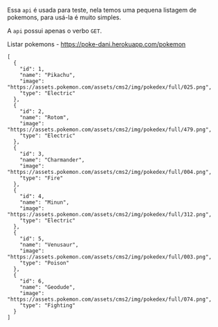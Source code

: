 Essa `api` é usada para teste, nela temos uma pequena listagem de pokemons, para usá-la é muito simples.

A `api` possui apenas o verbo `GET`.


Listar pokemons - https://poke-dani.herokuapp.com/pokemon

```json=
[
  {
    "id": 1,
    "name": "Pikachu",
    "image": "https://assets.pokemon.com/assets/cms2/img/pokedex/full/025.png",
    "type": "Electric"
  },
  {
    "id": 2,
    "name": "Rotom",
    "image": "https://assets.pokemon.com/assets/cms2/img/pokedex/full/479.png",
    "type": "Electric"
  },
  {
    "id": 3,
    "name": "Charmander",
    "image": "https://assets.pokemon.com/assets/cms2/img/pokedex/full/004.png",
    "type": "Fire"
  },
  {
    "id": 4,
    "name": "Minun",
    "image": "https://assets.pokemon.com/assets/cms2/img/pokedex/full/312.png",
    "type": "Electric"
  },
  {
    "id": 5,
    "name": "Venusaur",
    "image": "https://assets.pokemon.com/assets/cms2/img/pokedex/full/003.png",
    "type": "Poison"
  },
  {
    "id": 6,
    "name": "Geodude",
    "image": "https://assets.pokemon.com/assets/cms2/img/pokedex/full/074.png",
    "type": "Fighting"
  }
]
```
